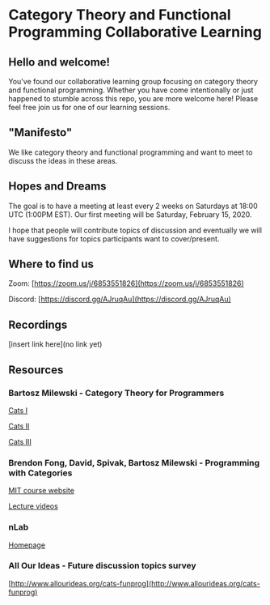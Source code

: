 # Category Theory and Functional Programming Collaborative Learning

## Hello and welcome!
You've found our collaborative learning group focusing on category theory and functional programming. Whether you have come intentionally or just happened to stumble across this repo, you are more welcome here! Please feel free join us for one of our learning sessions.

## "Manifesto"
We like category theory and functional programming and want to meet to discuss the ideas in these areas.

## Hopes and Dreams
The goal is to have a meeting at least every 2 weeks on Saturdays at 18:00 UTC (1:00PM EST). Our first meeting will be Saturday, February 15, 2020.

I hope that people will contribute topics of discussion and eventually we will have suggestions for topics participants want to cover/present.

## Where to find us
Zoom: [https://zoom.us/j/6853551826](https://zoom.us/j/6853551826)

Discord: [https://discord.gg/AJruqAu](https://discord.gg/AJruqAu)

## Recordings
[insert link here](no link yet)

## Resources
### Bartosz Milewski - Category Theory for Programmers
[Cats I](https://www.youtube.com/playlist?list=PLbgaMIhjbmEnaH_LTkxLI7FMa2HsnawM_)

[Cats II](https://www.youtube.com/playlist?list=PLbgaMIhjbmElia1eCEZNvsVscFef9m0dm)

[Cats III](https://www.youtube.com/playlist?list=PLbgaMIhjbmEn64WVX4B08B4h2rOtueWIL)

### Brendon Fong, David, Spivak, Bartosz Milewski - Programming with Categories
[MIT course website](http://brendanfong.com/programmingcats.html)

[Lecture videos](https://www.youtube.com/playlist?list=PLhgq-BqyZ7i7MTGhUROZy3BOICnVixETS)

### nLab
[Homepage](https://ncatlab.org/nlab/show/HomePage)

### All Our Ideas - Future discussion topics survey
[http://www.allourideas.org/cats-funprog](http://www.allourideas.org/cats-funprog)
